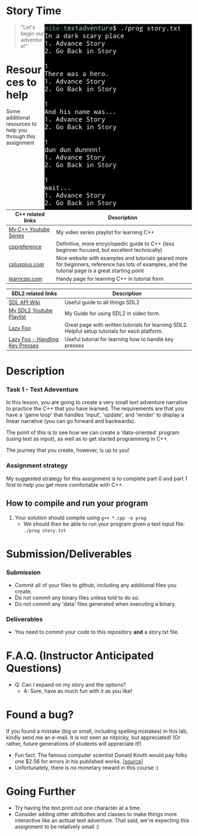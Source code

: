 # Story Time

<img align="right" src="./media/story.png" alt="Stanford Bunny" width="400px"/>

> "Let's begin our adventure!"

# Resources to help

Some additional resources to help you through this assignment

| C++ related links                                   | Description                       |
| --------------------------------------------------  | --------------------------------- |
| [My C++ Youtube Series](https://www.youtube.com/playlist?list=PLvv0ScY6vfd8j-tlhYVPYgiIyXduu6m-L) | My video series playlist for learning C++ |
| [cppreference](https://en.cppreference.com/w/)      | Definitive, more encyclopedic guide to C++ (less beginner focused, but excellent technically) |
| [cplusplus.com](http://www.cplusplus.com)           | Nice website with examples and tutorials geared more for beginners, reference has lots of examples, and the tutorial page is a great starting point |
| [learncpp.com](https://www.learncpp.com/)           | Handy page for learning C++ in tutorial form   |

| SDL2 related links                                    | Description                       |
| --------------------------------------------------    | --------------------------------- |
| [SDL API Wiki](https://wiki.libsdl.org/APIByCategory) | Useful guide to all things SDL2   |
| [My SDL2 Youtube Playlist](https://www.youtube.com/playlist?list=PLvv0ScY6vfd-p1gSnbQhY7vMe2rng0IL0) | My Guide for using SDL2 in video form.   |
| [Lazy Foo](http://lazyfoo.net/tutorials/SDL/)         | Great page with written tutorials for learning SDL2. Helpful setup tutorials for each platform. |
| [Lazy Foo - Handling Key Presses](https://lazyfoo.net/tutorials/SDL/04_key_presses/index.php) | Useful tutorial for learning how to handle key presses | 


# Description


### Task 1 - Text Adeventure

In this lesson, you are going to create a very small text adventure narrative to practice the C++ that you have learned. The requirements are that you have a 'game loop' that handles 'input', 'update', and 'render' to display a linear narrative (you can go forward and backwards).

The point of this is to see how we can create a 'data-oriented' program (using text as input), as well as to get started programming in C++.

The journey that you create, however, is up to you!

### Assignment strategy

My suggested strategy for this assignment is to complete part 0 and part 1 first to help you get more comfortable with C++.


## How to compile and run your program

1. Your solution should compile using `g++ *.cpp -o prog` 
	- We should then be able to run your program given a text input file: `./prog story.txt`

# Submission/Deliverables

### Submission

- Commit all of your files to github, including any additional files you create.
- Do not commit any binary files unless told to do so.
- Do not commit any 'data' files generated when executing a binary.

### Deliverables

* You need to commit your code to this repository **and** a story.txt file.

# F.A.Q. (Instructor Anticipated Questions)

* Q: Can I expand on my story and the options?
  * A: Sure, have as much fun with it as you like!

# Found a bug?

If you found a mistake (big or small, including spelling mistakes) in this lab, kindly send me an e-mail. It is not seen as nitpicky, but appreciated! (Or rather, future generations of students will appreciate it!)

- Fun fact: The famous computer scientist Donald Knuth would pay folks one $2.56 for errors in his published works. [[source](https://en.wikipedia.org/wiki/Knuth_reward_check)]
- Unfortunately, there is no monetary reward in this course :)

# Going Further

- Try having the text print out one character at a time.
- Consider adding other attributtes and classes to make things more interactive like an acttual text adventure. That said, we're expecting this assignment to be relatively small :)
